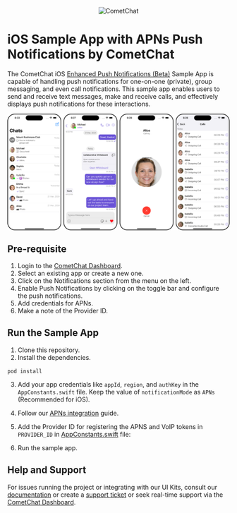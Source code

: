 <p align="center">
  <img alt="CometChat" src="https://assets.cometchat.io/website/images/logos/banner.png">
</p>

# iOS Sample App with APNs Push Notifications by CometChat

The CometChat iOS [Enhanced Push Notifications (Beta)](https://www.cometchat.com/docs-beta/notifications/push-overview) Sample App is capable of handling push notifications for one-on-one (private), group messaging, and even call notifications. This sample app enables users to send and receive text messages, make and receive calls, and effectively displays push notifications for these interactions.

<div style="
    display: flex;
    align-items: center;
    justify-content: center;">
   <img src="../screenshots/overview_cometchat_screens.png" />
</div>


## Pre-requisite

1. Login to the [CometChat Dashboard](https://app.cometchat.com/).
2. Select an existing app or create a new one.
3. Click on the Notifications section from the menu on the left.
4. Enable Push Notifications by clicking on the toggle bar and configure the push notifications.
5. Add credentials for APNs.
6. Make a note of the Provider ID.

## Run the Sample App

1. Clone this repository.
2. Install the dependencies.

```
pod install
```

3. Add your app credentials like `appId`, `region`, and `authKey` in the `AppConstants.swift` file. Keep the value of `notificationMode` as `APNs` (Recommended for iOS).
4. Follow our [APNs integration](https://www.cometchat.com/docs/notifications/push-integration#add-apns-credentials) guide.
5. Add the Provider ID for registering the APNS and VoIP tokens in `PROVIDER_ID` in [AppConstants.swift](AppConstants.swift) file:

6. Run the sample app.



## Help and Support

For issues running the project or integrating with our UI Kits, consult our [documentation](https://www.cometchat.com/docs/notifications/push-overview) or create a [support ticket](https://help.cometchat.com/hc/en-us) or seek real-time support via the [CometChat Dashboard](https://app.cometchat.com/).

